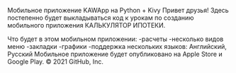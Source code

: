 Мобильное приложение KAWApp на Python + Kivy
Привет друзья! Здесь постепенно будет выкладываться код к урокам по созданию мобильного приложения КАЛЬКУЛЯТОР ИПОТЕКИ.

Что будет в этом мобильном приложении:
-расчеты
-несколько видов меню
-закладки
-графики
-поддержка нескольких языков: Английский, Русский
Мобильное приложение будет опубликовано на Apple Store и Google Play.
© 2021 GitHub, Inc.